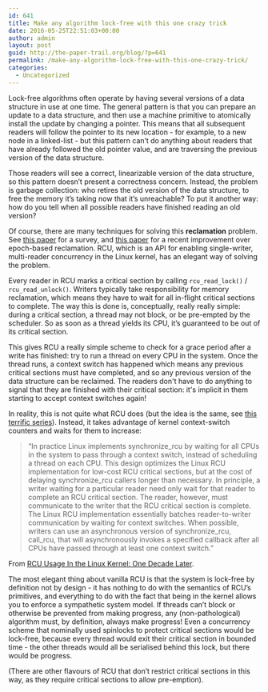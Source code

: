 ```yaml
---
id: 641
title: Make any algorithm lock-free with this one crazy trick
date: 2016-05-25T22:51:03+00:00
author: admin
layout: post
guid: http://the-paper-trail.org/blog/?p=641
permalink: /make-any-algorithm-lock-free-with-this-one-crazy-trick/
categories:
  - Uncategorized
---
```

Lock-free algorithms often operate by having several versions of a data structure in use at one time. The general pattern is that you can prepare an update to a data structure, and then use a machine primitive to atomically install the update by changing a pointer. This means that all subsequent readers will follow the pointer to its new location - for example, to a new node in a linked-list - but this pattern can’t do anything about readers that have already followed the old pointer value, and are traversing the previous version of the data structure.

<!--more-->

Those readers will see a correct, linearizable version of the data structure, so this pattern doesn’t present a correctness concern. Instead, the problem is garbage collection: who retires the old version of the data structure, to free the memory it’s taking now that it’s unreachable? To put it another way: how do you tell when all possible readers have finished reading an old version?

Of course, there are many techniques for solving this **reclamation** problem. See [this paper](http://csng.cs.toronto.edu/publication_files/0000/0159/jpdc07.pdf) for a survey, and [this paper](http://www.cs.utoronto.ca/~tabrown/debra/paper.pdf) for a recent improvement over epoch-based reclamation. RCU, which is an API for enabling single-writer, multi-reader concurrency in the Linux kernel, has an elegant way of solving the problem.

Every reader in RCU marks a critical section by calling `rcu_read_lock()` / `rcu_read_unlock()`. Writers typically take responsibility for memory reclamation, which means they have to wait for all in-flight critical sections to complete. The way this is done is, conceptually, really really simple: during a critical section, a thread may not block, or be pre-empted by the scheduler. So as soon as a thread yields its CPU, it’s guaranteed to be out of its critical section.

This gives RCU a really simple scheme to check for a grace period after a write has finished: try to run a thread on every CPU in the system. Once the thread runs, a context switch has happened which means any previous critical sections must have completed, and so any previous version of the data structure can be reclaimed. The readers don't have to do anything to signal that they are finished with their critical section: it's implicit in them starting to accept context switches again!

In reality, this is not quite what RCU does (but the idea is the same, see [this terrific series](https://lwn.net/Articles/262464/)). Instead, it takes advantage of kernel context-switch counters and waits for them to increase:

> “In practice Linux implements synchronize\_rcu by waiting for all CPUs in the system to pass through a context switch, instead of scheduling a thread on each CPU. This design optimizes the Linux RCU implementation for low-cost RCU critical sections, but at the cost of delaying synchronize\_rcu callers longer than necessary. In principle, a writer waiting for a particular reader need only wait for that reader to complete an RCU critical section. The reader, however, must communicate to the writer that the RCU critical section is complete. The Linux RCU implementation essentially batches reader-to-writer communication by waiting for context switches. When possible, writers can use an asynchronous version of synchronize\_rcu, call\_rcu, that will asynchronously invokes a specified callback after all CPUs have passed through at least one context switch.”

From [RCU Usage In the Linux Kernel: One Decade Later](http://www2.rdrop.com/~paulmck/techreports/RCUUsage.2013.02.24a.pdf).

The most elegant thing about vanilla RCU is that the system is lock-free by definition not by design - it has nothing to do with the semantics of RCU’s primitives, and everything to do with the fact that being in the kernel allows you to enforce a sympathetic system model. If threads can’t block or otherwise be prevented from making progress, any (non-pathological) algorithm must, by definition, always make progress! Even a concurrency scheme that nominally used spinlocks to protect critical sections would be lock-free, because every thread would exit their critical section in bounded time - the other threads would all be serialised behind this lock, but there would be progress.

(There are other flavours of RCU that don’t restrict critical sections in this way, as they require critical sections to allow pre-emption).
